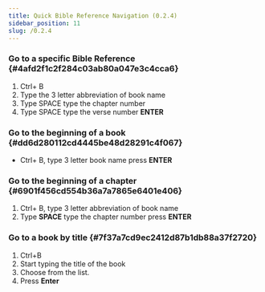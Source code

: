 ```yaml
---
title: Quick Bible Reference Navigation (0.2.4)
sidebar_position: 11
slug: /0.2.4
---
```




### Go to a specific Bible Reference[](https://manual.paratext.org/Video-summaries/Introduction/0.2.Navigation/0.2.4#go-to-a-specific-bible-reference) {#4afd2f1c2f284c03ab80a047e3c4cca6}

1. Ctrl+ B
1. Type the 3 letter abbreviation of book name
1. Type SPACE type the chapter number
1. Type SPACE type the verse number **ENTER**

### Go to the beginning of a book[](https://manual.paratext.org/Video-summaries/Introduction/0.2.Navigation/0.2.4#go-to-the-beginning-of-a-book) {#dd6d280112cd4445be48d28291c4f067}

- Ctrl+ B, type 3 letter book name press **ENTER**

### Go to the beginning of a chapter[](https://manual.paratext.org/Video-summaries/Introduction/0.2.Navigation/0.2.4#go-to-the-beginning-of-a-chapter) {#6901f456cd554b36a7a7865e6401e406}

1. Ctrl+ B, type 3 letter abbreviation of book name
1. Type **SPACE** type the chapter number press **ENTER**

### Go to a book by title[](https://manual.paratext.org/Video-summaries/Introduction/0.2.Navigation/0.2.4#go-to-a-book-by-title) {#7f37a7cd9ec2412d87b1db88a37f2720}

1. Ctrl+B
1. Start typing the title of the book
1. Choose from the list.
1. Press **Enter**
